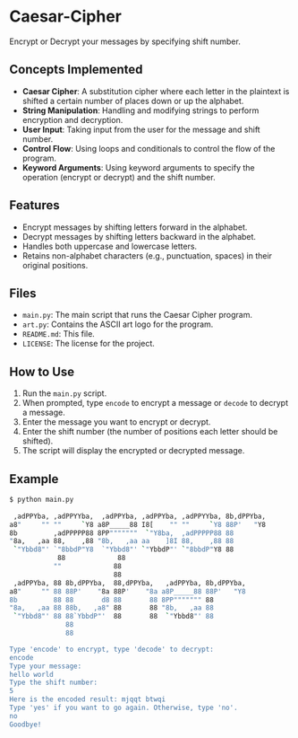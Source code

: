 # Caesar-Cipher
Encrypt or Decrypt your messages by specifying shift number.

## Concepts Implemented

- **Caesar Cipher**: A substitution cipher where each letter in the plaintext is shifted a certain number of places down or up the alphabet.
- **String Manipulation**: Handling and modifying strings to perform encryption and decryption.
- **User Input**: Taking input from the user for the message and shift number.
- **Control Flow**: Using loops and conditionals to control the flow of the program.
- **Keyword Arguments**: Using keyword arguments to specify the operation (encrypt or decrypt) and the shift number.

## Features

- Encrypt messages by shifting letters forward in the alphabet.
- Decrypt messages by shifting letters backward in the alphabet.
- Handles both uppercase and lowercase letters.
- Retains non-alphabet characters (e.g., punctuation, spaces) in their original positions.

## Files

- `main.py`: The main script that runs the Caesar Cipher program.
- `art.py`: Contains the ASCII art logo for the program.
- `README.md`: This file.
- `LICENSE`: The license for the project.

## How to Use

1. Run the `main.py` script.
2. When prompted, type `encode` to encrypt a message or `decode` to decrypt a message.
3. Enter the message you want to encrypt or decrypt.
4. Enter the shift number (the number of positions each letter should be shifted).
5. The script will display the encrypted or decrypted message.

## Example

```sh
$ python main.py
           
 ,adPPYba, ,adPPYYba,  ,adPPYba, ,adPPYba, ,adPPYYba, 8b,dPPYba,  
a8"     "" ""     `Y8 a8P_____88 I8[    "" ""     `Y8 88P'   "Y8  
8b         ,adPPPPP88 8PP"""""""  `"Y8ba,  ,adPPPPP88 88          
"8a,   ,aa 88,    ,88 "8b,   ,aa aa    ]8I 88,    ,88 88          
 `"Ybbd8"' `"8bbdP"Y8  `"Ybbd8"' `"YbbdP"' `"8bbdP"Y8 88   
            88             88                                 
           ""             88                                 
                          88                                 
 ,adPPYba, 88 8b,dPPYba,  88,dPPYba,   ,adPPYba, 8b,dPPYba,  
a8"     "" 88 88P'    "8a 88P'    "8a a8P_____88 88P'   "Y8  
8b         88 88       d8 88       88 8PP""""""" 88          
"8a,   ,aa 88 88b,   ,a8" 88       88 "8b,   ,aa 88          
 `"Ybbd8"' 88 88`YbbdP"'  88       88  `"Ybbd8"' 88          
              88                                             
              88           

Type 'encode' to encrypt, type 'decode' to decrypt:
encode
Type your message:
hello world
Type the shift number:
5
Here is the encoded result: mjqqt btwqi
Type 'yes' if you want to go again. Otherwise, type 'no'.
no
Goodbye!
